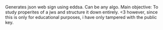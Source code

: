 Generates json web sign using eddsa. Can be any algo. 
Main objective: To study properites of a jws and structure it down entirely. <3
however, since this is only for educational purposes, i have only tampered with the
public key.
